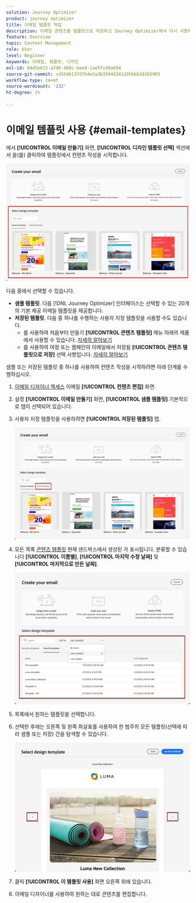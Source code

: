```yaml
---
solution: Journey Optimizer
product: journey optimizer
title: 이메일 템플릿 작업
description: 이메일 콘텐츠를 템플릿으로 저장하고 Journey Optimizer에서 다시 사용하는 방법을 알아봅니다
feature: Overview
topic: Content Management
role: User
level: Beginner
keywords: 이메일, 템플릿, 디자인
exl-id: 94d5e615-a7d6-468c-bee8-1ae5fcd4a694
source-git-commit: cd154b137d7b4e5a3b35948241d2bbbb18265903
workflow-type: tm+mt
source-wordcount: '232'
ht-degree: 1%

---
```


# 이메일 템플릿 사용 {#email-templates}

에서 **[!UICONTROL 이메일 만들기]** 화면, **[!UICONTROL 디자인 템플릿 선택]** 섹션에서 을(를) 클릭하여 템플릿에서 컨텐츠 작성을 시작합니다.

![](assets/email_designer-templates.png)

다음 중에서 선택할 수 있습니다.
* **샘플 템플릿**. 다음 [!DNL Journey Optimizer] 인터페이스는 선택할 수 있는 20개의 기본 제공 이메일 템플릿을 제공합니다.
* **저장된 템플릿**. 다음 중 하나를 수행하는 사용자 지정 템플릿을 사용할 수도 있습니다.
   * 를 사용하여 처음부터 만들기 **[!UICONTROL 콘텐츠 템플릿]** 메뉴 아래의 제품에서 사용할 수 있습니다. [자세히 알아보기](content-templates.md#create-template-from-scratch)
   * 를 사용하여 여정 또는 캠페인의 이메일에서 저장됨 **[!UICONTROL 콘텐츠 템플릿으로 저장]** 선택 사항입니다. [자세히 알아보기](content-templates.md#save-as-template)

샘플 또는 저장된 템플릿 중 하나를 사용하여 컨텐츠 작성을 시작하려면 아래 단계를 수행하십시오.

1. [이메일 디자이너 액세스](get-started-email-design.md) 이메일 **[!UICONTROL 컨텐츠 편집]** 화면.

1. 설정 **[!UICONTROL 이메일 만들기]** 화면, **[!UICONTROL 샘플 템플릿]** 기본적으로 탭이 선택되어 있습니다.

1. 사용자 지정 템플릿을 사용하려면 **[!UICONTROL 저장된 템플릿]** 탭.

   ![](assets/email_designer-saved-templates-tab.png)

1. 모든 목록 [콘텐츠 템플릿](content-templates.md#create-content-templates) 현재 샌드박스에서 생성된 가 표시됩니다. 분류할 수 있습니다 **[!UICONTROL 이름별]**, **[!UICONTROL 마지막 수정 날짜]** 및 **[!UICONTROL 마지막으로 만든 날짜]**.

   ![](assets/email_designer-saved-templates-filter.png)

1. 목록에서 원하는 템플릿을 선택합니다.

1. 선택한 후에는 오른쪽 및 왼쪽 화살표를 사용하여 한 범주의 모든 템플릿(선택에 따라 샘플 또는 저장) 간을 탐색할 수 있습니다.

   ![](assets/email_designer-saved-templates-navigate.png)

1. 클릭 **[!UICONTROL 이 템플릿 사용]** 화면 오른쪽 위에 있습니다.

1. 이메일 디자이너를 사용하여 원하는 대로 콘텐츠를 편집합니다.
